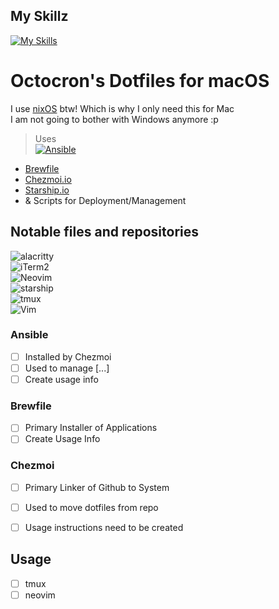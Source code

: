 ## My Skillz
[![My Skills](https://skills.thijs.gg/icons?i=docker,git,go,kubernetes,lua,md,rust,vim&theme=dark)](https://skills.thijs.gg)
# Octocron's Dotfiles for macOS
I use [nixOS](https://nixos.org/) btw!  Which is why I only need this for Mac  
I am not going to bother with Windows anymore :p  

> Uses  
[![Ansible](https://img.shields.io/badge/ansible-%231A1918.svg?style=for-the-badge&logo=ansible&logoColor=white)](https://docs.ansible.com/index.html)  
* [Brewfile](https://brew.sh/)
* [Chezmoi.io](https://www.chezmoi.io/)
* [Starship.io](https://starship.rs/)
* & Scripts for Deployment/Management

## Notable files and repositories
>
![alacritty](https://img.shields.io/badge/alacritty-F46D01?style=for-the-badge&logo=alacritty&logoColor=white)  
![iTerm2](https://img.shields.io/badge/iTerm2-000000?style=for-the-badge&logo=iterm2&logoColor=white)  
![Neovim](https://img.shields.io/badge/NeoVim-%2357A143.svg?&style=for-the-badge&logo=neovim&logoColor=white)  
![starship](https://img.shields.io/badge/starship-DD0B78?style=for-the-badge&logo=starship&logoColor=white)  
![tmux](https://img.shields.io/badge/tmux-1BB91F?style=for-the-badge&logo=tmux&logoColor=white)  
![Vim](https://img.shields.io/badge/VIM-%2311AB00.svg?style=for-the-badge&logo=vim&logoColor=white)  
  
### Ansible
- [ ] Installed by Chezmoi  
- [ ] Used to manage [...]  
- [ ] Create usage info  

### Brewfile
- [ ] Primary Installer of Applications  
- [ ] Create Usage Info  

### Chezmoi
- [ ] Primary Linker of Github to System  
- [ ] Used to move dotfiles from repo  
- [ ] Usage instructions need to be created  


## Usage
- [ ] tmux  
- [ ] neovim  
